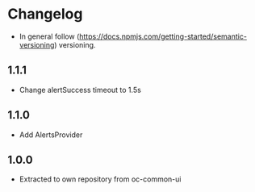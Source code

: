 # Changelog

* In general follow (https://docs.npmjs.com/getting-started/semantic-versioning) versioning.

## 1.1.1
* Change alertSuccess timeout to 1.5s

## 1.1.0
* Add AlertsProvider

## 1.0.0
* Extracted to own repository from oc-common-ui
